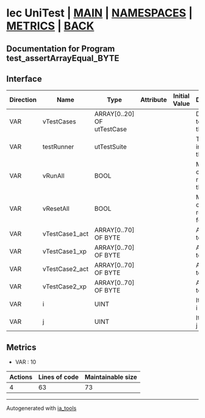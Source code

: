 # Iec UniTest | [MAIN] | [NAMESPACES] | [METRICS] | [BACK]  

## Documentation for Program test_assertArrayEqual_BYTE  

## Interface  

| Direction | Name | Type | Attribute | Initial Value | Documentation |
| --------- | ---- | ---- | --------- | ------------- | ------------- |
| VAR | vTestCases | ARRAY[0..20] OF utTestCase |  |  | Definition of all test cases for this POU |  
| VAR | testRunner | utTestSuite |  |  | Test Suite fb instance to run the tests |  
| VAR | vRunAll | BOOL |  |  | Manual command to run all tests for this POU |  
| VAR | vResetAll | BOOL |  |  | Manual command to reset all tests for this POU |  
| VAR | vTestCase1_act | ARRAY[0..70] OF BYTE |  |  | Array data 1 of test case 1 |  
| VAR | vTestCase1_xp | ARRAY[0..70] OF BYTE |  |  | Array data 2 of test case 1 |  
| VAR | vTestCase2_act | ARRAY[0..70] OF BYTE |  |  | Array data 3 of test case 2 |  
| VAR | vTestCase2_xp | ARRAY[0..70] OF BYTE |  |  | Array data 4 of test case 2 |  
| VAR | i | UINT |  |  | Iterator variable i |  
| VAR | j | UINT |  |  | Iterator variable j |  


## Metrics  

- VAR : 10

| Actions | Lines of code | Maintainable size |
| ------- | ------------- | ----------------- |
| 4 | 63 | 73 |

---
Autogenerated with [ia_tools](https://github.com/tkucic/ia_tools)  

[MAIN]: ../../../../index.md
[NAMESPACES]: ../../nsList.md
[METRICS]: ../../../metrics.md
[BACK]: ../nsMain.md
